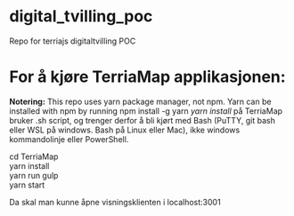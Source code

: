 # digital_tvilling_poc
Repo for terriajs digitaltvilling POC

# For å kjøre TerriaMap applikasjonen:

**Notering:** 
This repo uses yarn package manager, not npm. Yarn can be installed with npm by running npm install -g yarn
*yarn install* på TerriaMap bruker .sh script, og trenger derfor å bli kjørt med Bash (PuTTY, git bash eller WSL på windows. Bash på Linux eller Mac), ikke windows kommandolinje eller PowerShell.

cd TerriaMap  
yarn install  
yarn run gulp  
yarn start  

Da skal man kunne åpne visningsklienten i localhost:3001
